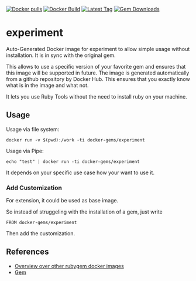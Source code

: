 [![Docker pulls](https://img.shields.io/docker/pulls/rubygem/experiment.svg)](https://hub.docker.com/r/rubygem/experiment/)
[![Docker Build](https://img.shields.io/docker/automated/rubygem/experiment.svg)](https://hub.docker.com/r/rubygem/experiment/)
[![Latest Tag](https://img.shields.io/github/tag/docker-rubygem/experiment.svg)](https://hub.docker.com/r/rubygem/experiment/)
[![Gem Downloads](https://img.shields.io/gem/dt/experiment.svg)](https://rubygems.org/gems/experiment/)
# experiment

Auto-Generated Docker image for experiment to allow simple usage without installation.
It is in sync with the original gem.

This allows to use a specific version of your favorite gem and ensures that this image will be supported in future.
The image is generated automatically from a github repository by Docker Hub.
This ensures that you exactly know what is in the image and what not.

It lets you use Ruby Tools without the need to install ruby on your machine.

## Usage

Usage via file system:

`docker run -v $(pwd):/work -ti docker-gems/experiment`

Usage via Pipe:

`echo "test" | docker run -ti docker-gems/experiment`

It depends on your specific use case how your want to use it.

### Add Customization

For extension, it could be used as base image.

So instead of struggeling with the installation of a gem, just write

`FROM docker-gems/experiment`

Then add the customization.

## References

 - [Overview over other rubygem docker images](https://github.com/thinkbot/docker-rubygem)
 - [Gem](https://rubygems.org/gems/experiment/)
